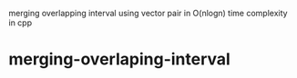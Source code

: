 merging overlapping interval using vector pair in O(nlogn) time complexity in cpp

# merging-overlaping-interval
